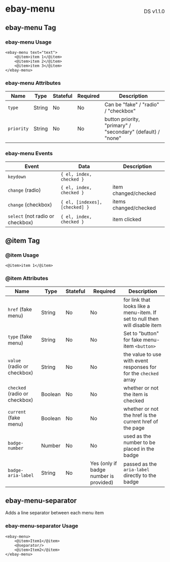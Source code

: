 <h1 style='display: flex; justify-content: space-between; align-items: center;'>
    <span>
        ebay-menu
    </span>
    <span style='font-weight: normal; font-size: medium; margin-bottom: -15px;'>
        DS v1.1.0
    </span>
</h1>

## ebay-menu Tag

### ebay-menu Usage

```marko
<ebay-menu text="text">
    <@item>item 1</@item>
    <@item>item 2</@item>
    <@item>item 3</@item>
</ebay-menu>
```

### ebay-menu Attributes

| Name       | Type   | Stateful | Required | Description                                                 |
| ---------- | ------ | -------- | -------- | ----------------------------------------------------------- |
| `type`     | String | No       | No       | Can be "fake" / "radio" / "checkbox"                        |
| `priority` | String | No       | No       | button priority, "primary" / "secondary" (default) / "none" |

### ebay-menu Events

| Event                            | Data                           | Description           |
| -------------------------------- | ------------------------------ | --------------------- |
| `keydown`                        | `{ el, index, checked }`       |
| `change` (radio)                 | `{ el, index, checked }`       | item changed/checked  |
| `change` (checkbox)              | `{ el, [indexes], [checked] }` | items changed/checked |
| `select` (not radio or checkbox) | `{ el, index, checked }`       | item clicked          |

## @item Tag

### @item Usage

```marko
<@item>item 1</@item>
```

### @item Attributes

| Name                          | Type    | Stateful | Required                               | Description                                                                 |
| ----------------------------- | ------- | -------- | -------------------------------------- | --------------------------------------------------------------------------- |
| `href` (fake menu)            | String  | No       | No                                     | for link that looks like a menu-item. If set to null then will disable item |
| `type` (fake menu)            | String  | No       | No                                     | Set to "button" for fake menu-item `<button>`                               |
| `value` (radio or checkbox)   | String  | No       | No                                     | the value to use with event responses for for the `checked` array           |
| `checked` (radio or checkbox) | Boolean | No       | No                                     | whether or not the item is checked                                          |
| `current` (fake menu)         | Boolean | No       | No                                     | whether or not the href is the current href of the page                     |
| `badge-number`                | Number  | No       | No                                     | used as the number to be placed in the badge                                |
| `badge-aria-label`            | String  | No       | Yes (only if badge number is provided) | passed as the `aria-label` directly to the badge                            |

## ebay-menu-separator

Adds a line separator between each menu item

### ebay-menu-separator Usage

```marko
<ebay-menu>
    <@item>Item1</@item>
    <@separator/>
    <@item>Item2</@item>
</ebay-menu>
```
